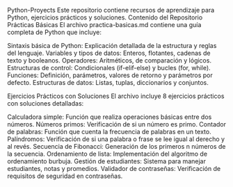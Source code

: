 Python-Proyects
Este repositorio contiene recursos de aprendizaje para Python, ejercicios prácticos y soluciones.
Contenido del Repositorio
Prácticas Básicas
El archivo practica-basicas.md contiene una guía completa de Python que incluye:

Sintaxis básica de Python: Explicación detallada de la estructura y reglas del lenguaje.
Variables y tipos de datos: Enteros, flotantes, cadenas de texto y booleanos.
Operadores: Aritméticos, de comparación y lógicos.
Estructuras de control: Condicionales (if-elif-else) y bucles (for, while).
Funciones: Definición, parámetros, valores de retorno y parámetros por defecto.
Estructuras de datos: Listas, tuplas, diccionarios y conjuntos.

Ejercicios Prácticos con Soluciones
El archivo incluye 8 ejercicios prácticos con soluciones detalladas:

Calculadora simple: Función que realiza operaciones básicas entre dos números.
Números primos: Verificación de si un número es primo.
Contador de palabras: Función que cuenta la frecuencia de palabras en un texto.
Palíndromos: Verificación de si una palabra o frase se lee igual al derecho y al revés.
Secuencia de Fibonacci: Generación de los primeros n números de la secuencia.
Ordenamiento de lista: Implementación del algoritmo de ordenamiento burbuja.
Gestión de estudiantes: Sistema para manejar estudiantes, notas y promedios.
Validador de contraseñas: Verificación de requisitos de seguridad en contraseñas.
